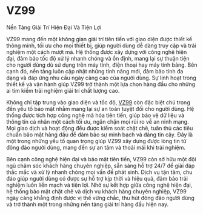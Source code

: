 # VZ99

Nền Tảng Giải Trí Hiện Đại Và Tiện Lợi

VZ99 mang đến một không gian giải trí tiên tiến với giao diện được thiết kế thông minh, tối ưu cho mọi thiết bị, giúp người dùng dễ dàng truy cập và trải nghiệm một cách mượt mà. Hệ thống được xây dựng với công nghệ hiện đại, đảm bảo tốc độ xử lý nhanh chóng và ổn định, mang lại sự thuận tiện cho người dùng dù sử dụng trên máy tính, điện thoại hay máy tính bảng. Bên cạnh đó, nền tảng luôn cập nhật những tính năng mới, đảm bảo tính đa dạng và đáp ứng nhu cầu ngày càng cao của người dùng. Sự linh hoạt trong thiết kế và vận hành giúp VZ99 trở thành một lựa chọn hàng đầu cho những ai tìm kiếm trải nghiệm giải trí chất lượng cao.  

Không chỉ tập trung vào giao diện và tốc độ, <a href="https://vz99-online.com">VZ99</a>  còn đặc biệt chú trọng đến yếu tố bảo mật nhằm mang lại sự an toàn tuyệt đối cho người dùng. Hệ thống được tích hợp công nghệ mã hóa tiên tiến, giúp bảo vệ dữ liệu và thông tin cá nhân một cách tối ưu, ngăn chặn mọi rủi ro về an ninh mạng. Mọi giao dịch và hoạt động đều được kiểm soát chặt chẽ, tuân thủ các tiêu chuẩn bảo mật hàng đầu để đảm bảo sự minh bạch và đáng tin cậy. Đây là một trong những yếu tố quan trọng giúp VZ99 xây dựng được lòng tin từ đông đảo người dùng, mang đến sự an tâm và thoải mái khi trải nghiệm.  

Bên cạnh công nghệ hiện đại và bảo mật tiên tiến, VZ99 còn sở hữu một đội ngũ chăm sóc khách hàng chuyên nghiệp, sẵn sàng hỗ trợ 24/7 để giải đáp thắc mắc và xử lý nhanh chóng mọi vấn đề phát sinh. Dịch vụ tận tâm, chu đáo giúp người dùng có được sự hỗ trợ kịp thời và hiệu quả, đảm bảo trải nghiệm luôn liền mạch và tiện lợi. Nhờ sự kết hợp giữa công nghệ hiện đại, hệ thống bảo mật chặt chẽ và dịch vụ khách hàng chuyên nghiệp, VZ99 ngày càng khẳng định được vị thế vững chắc, thu hút đông đảo người dùng và trở thành một trong những nền tảng giải trí hàng đầu hiện nay.
